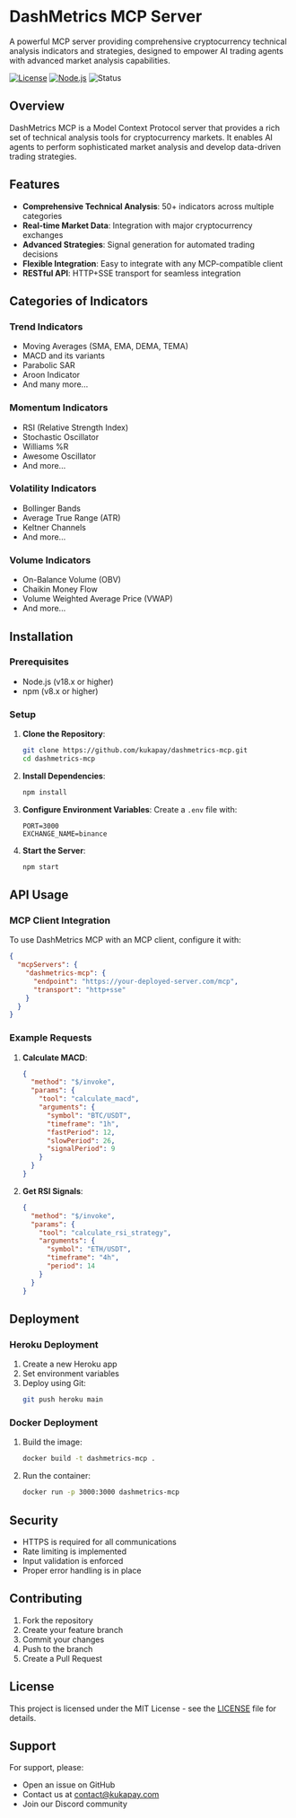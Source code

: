 # DashMetrics MCP Server

A powerful MCP server providing comprehensive cryptocurrency technical analysis indicators and strategies, designed to empower AI trading agents with advanced market analysis capabilities.

[![License](https://img.shields.io/badge/License-MIT-blue.svg)](https://opensource.org/licenses/MIT)
[![Node.js](https://img.shields.io/badge/Node.js-18.x-green.svg)](https://nodejs.org/)
![Status](https://img.shields.io/badge/status-active-brightgreen.svg)

## Overview

DashMetrics MCP is a Model Context Protocol server that provides a rich set of technical analysis tools for cryptocurrency markets. It enables AI agents to perform sophisticated market analysis and develop data-driven trading strategies.

## Features

- **Comprehensive Technical Analysis**: 50+ indicators across multiple categories
- **Real-time Market Data**: Integration with major cryptocurrency exchanges
- **Advanced Strategies**: Signal generation for automated trading decisions
- **Flexible Integration**: Easy to integrate with any MCP-compatible client
- **RESTful API**: HTTP+SSE transport for seamless integration

## Categories of Indicators

### Trend Indicators
- Moving Averages (SMA, EMA, DEMA, TEMA)
- MACD and its variants
- Parabolic SAR
- Aroon Indicator
- And many more...

### Momentum Indicators
- RSI (Relative Strength Index)
- Stochastic Oscillator
- Williams %R
- Awesome Oscillator
- And more...

### Volatility Indicators
- Bollinger Bands
- Average True Range (ATR)
- Keltner Channels
- And more...

### Volume Indicators
- On-Balance Volume (OBV)
- Chaikin Money Flow
- Volume Weighted Average Price (VWAP)
- And more...

## Installation

### Prerequisites

- Node.js (v18.x or higher)
- npm (v8.x or higher)

### Setup

1. **Clone the Repository**:
   ```bash
   git clone https://github.com/kukapay/dashmetrics-mcp.git
   cd dashmetrics-mcp
   ```

2. **Install Dependencies**:
   ```bash
   npm install
   ```

3. **Configure Environment Variables**:
   Create a `.env` file with:
   ```
   PORT=3000
   EXCHANGE_NAME=binance
   ```

4. **Start the Server**:
   ```bash
   npm start
   ```

## API Usage

### MCP Client Integration

To use DashMetrics MCP with an MCP client, configure it with:

```json
{
  "mcpServers": {
    "dashmetrics-mcp": {
      "endpoint": "https://your-deployed-server.com/mcp",
      "transport": "http+sse"
    }
  }
}
```

### Example Requests

1. **Calculate MACD**:
   ```json
   {
     "method": "$/invoke",
     "params": {
       "tool": "calculate_macd",
       "arguments": {
         "symbol": "BTC/USDT",
         "timeframe": "1h",
         "fastPeriod": 12,
         "slowPeriod": 26,
         "signalPeriod": 9
       }
     }
   }
   ```

2. **Get RSI Signals**:
   ```json
   {
     "method": "$/invoke",
     "params": {
       "tool": "calculate_rsi_strategy",
       "arguments": {
         "symbol": "ETH/USDT",
         "timeframe": "4h",
         "period": 14
       }
     }
   }
   ```

## Deployment

### Heroku Deployment

1. Create a new Heroku app
2. Set environment variables
3. Deploy using Git:
   ```bash
   git push heroku main
   ```

### Docker Deployment

1. Build the image:
   ```bash
   docker build -t dashmetrics-mcp .
   ```

2. Run the container:
   ```bash
   docker run -p 3000:3000 dashmetrics-mcp
   ```

## Security

- HTTPS is required for all communications
- Rate limiting is implemented
- Input validation is enforced
- Proper error handling is in place

## Contributing

1. Fork the repository
2. Create your feature branch
3. Commit your changes
4. Push to the branch
5. Create a Pull Request

## License

This project is licensed under the MIT License - see the [LICENSE](LICENSE) file for details.

## Support

For support, please:
- Open an issue on GitHub
- Contact us at contact@kukapay.com
- Join our Discord community

